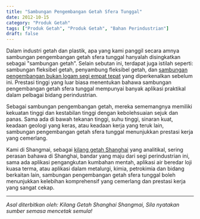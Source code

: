 ```yaml
---
title: "Sambungan Pengembangan Getah Sfera Tunggal"
date: 2012-10-15
category: "Produk Getah"
tags: ["Produk Getah", "Produk Getah", "Bahan Perindustrian"]
draft: false
---
```


Dalam industri getah dan plastik, apa yang kami panggil secara amnya sambungan pengembangan getah sfera tunggal hanyalah disingkatkan sebagai "sambungan getah". Selain sebutan ini, terdapat juga istilah seperti: sambungan fleksibel getah, penyambung fleksibel getah, dan [sambungan pengembangan bukan logam segi empat tepat](http://www.smpolymer.com/xiangjiaozhipin/135/) yang diperkenalkan sebelum ini. Prestasi tinggi yang luar biasa menentukan bahawa sambungan pengembangan getah sfera tunggal mempunyai banyak aplikasi praktikal dalam pelbagai bidang perindustrian.

Sebagai sambungan pengembangan getah, mereka sememangnya memiliki kekuatan tinggi dan kestabilan tinggi dengan kebolehsuaian sejuk dan panas. Sama ada di bawah tekanan tinggi, suhu tinggi, sinaran kuat, keadaan geologi yang keras, atau keadaan kerja yang teruk lain, sambungan pengembangan getah sfera tunggal menunjukkan prestasi kerja yang cemerlang.

Kami di Shangmai, sebagai [kilang getah Shanghai](http://www.smpolymer.com/) yang analitikal, sering perasan bahawa di Shanghai, bandar yang maju dari segi perindustrian ini, sama ada aplikasi pengangkutan kumbahan mentah, aplikasi air beredar loji kuasa terma, atau aplikasi dalam metalurgi, kimia, petrokimia dan bidang berkaitan lain, sambungan pengembangan getah sfera tunggal boleh menunjukkan kelebihan komprehensif yang cemerlang dan prestasi kerja yang sangat cekap.

---

*Asal diterbitkan oleh: Kilang Getah Shanghai Shangmai, Sila nyatakan sumber semasa mencetak semula!*
